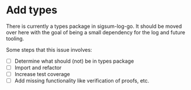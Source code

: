 # Add types
There is currently a types package in sigsum-log-go.  It should be moved over
here with the goal of being a small dependency for the log and future tooling.

Some steps that this issue involves:
- [ ] Determine what should (not) be in types package
- [ ] Import and refactor
- [ ] Increase test coverage
- [ ] Add missing functionality like verification of proofs, etc.
